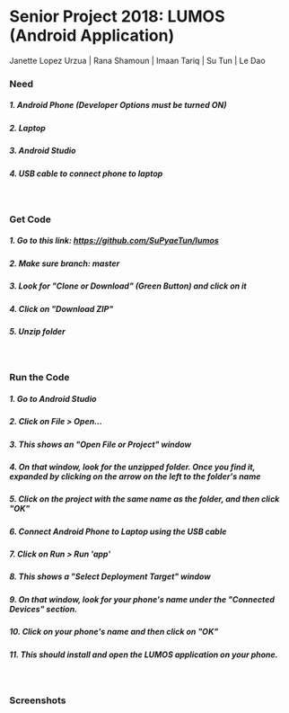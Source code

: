 # Senior Project 2018: LUMOS (Android Application)
Janette Lopez Urzua | Rana Shamoun | Imaan Tariq | Su Tun | Le Dao

### Need
##### 1. Android Phone (Developer Options must be turned ON)
##### 2. Laptop
##### 3. Android Studio
##### 4. USB cable to connect phone to laptop
&nbsp;
### Get Code
##### 1. Go to this link: https://github.com/SuPyaeTun/lumos
##### 2. Make sure branch: master
##### 3. Look for "Clone or Download" (Green Button) and click on it
##### 4. Click on "Download ZIP"
##### 5. Unzip folder 
&nbsp;
### Run the Code
##### 1. Go to Android Studio 
##### 2. Click on File > Open...
##### 3. This shows an "Open File or Project" window
##### 4. On that window, look for the unzipped folder. Once you find it, expanded by clicking on the arrow on the left to the folder's name 
##### 5. Click on the project with the same name as the folder, and then click "OK"
##### 6. Connect Android Phone to Laptop using the USB cable
##### 7. Click on Run > Run 'app'
##### 8. This shows a "Select Deployment Target" window
##### 9. On that window, look for your phone's name under the "Connected Devices" section.
##### 10. Click on your phone's name and then click on "OK"
##### 11. This should install and open the LUMOS application on your phone.
&nbsp;
### Screenshots
